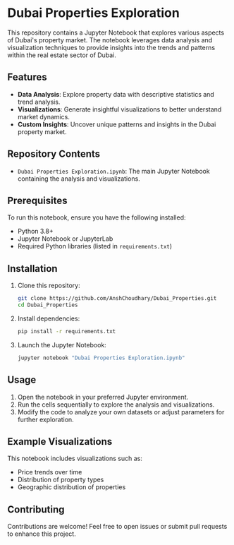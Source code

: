 # Dubai Properties Exploration

This repository contains a Jupyter Notebook that explores various aspects of Dubai's property market. The notebook leverages data analysis and visualization techniques to provide insights into the trends and patterns within the real estate sector of Dubai.

## Features

- **Data Analysis**: Explore property data with descriptive statistics and trend analysis.
- **Visualizations**: Generate insightful visualizations to better understand market dynamics.
- **Custom Insights**: Uncover unique patterns and insights in the Dubai property market.

## Repository Contents

- `Dubai Properties Exploration.ipynb`: The main Jupyter Notebook containing the analysis and visualizations.

## Prerequisites

To run this notebook, ensure you have the following installed:

- Python 3.8+
- Jupyter Notebook or JupyterLab
- Required Python libraries (listed in `requirements.txt`)

## Installation

1. Clone this repository:
   ```bash
   git clone https://github.com/AnshChoudhary/Dubai_Properties.git
   cd Dubai_Properties
   ```

2. Install dependencies:
   ```bash
   pip install -r requirements.txt
   ```

3. Launch the Jupyter Notebook:
   ```bash
   jupyter notebook "Dubai Properties Exploration.ipynb"
   ```

## Usage

1. Open the notebook in your preferred Jupyter environment.
2. Run the cells sequentially to explore the analysis and visualizations.
3. Modify the code to analyze your own datasets or adjust parameters for further exploration.

## Example Visualizations

This notebook includes visualizations such as:

- Price trends over time
- Distribution of property types
- Geographic distribution of properties

## Contributing

Contributions are welcome! Feel free to open issues or submit pull requests to enhance this project.
